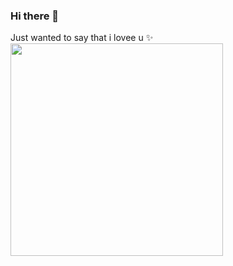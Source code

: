 ### Hi there 👋

Just wanted to say that i lovee u ✨ <br>
<img src="https://media.tenor.com/hkPez9ya5qcAAAAC/anime-spy-x-family.gif" width="340" height="340"/>
<!--
**skuknuraknu/skuknuraknu** is a ✨ _special_ ✨ repository because its `README.md` (this file) appears on your GitHub profile.

Here are some ideas to get you started:

- 🔭 I’m currently working on ...
- 🌱 I’m currently learning ...
- 👯 I’m looking to collaborate on ...
- 🤔 I’m looking for help with ...
- 💬 Ask me about ...
- 📫 How to reach me: ...
- 😄 Pronouns: ...
- ⚡ Fun fact: ...
-->

